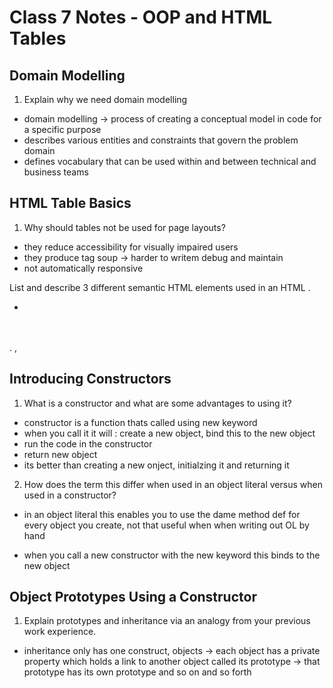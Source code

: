 # Class 7 Notes - OOP and HTML Tables

## Domain Modelling

1. Explain why we need domain modelling

- domain modelling -> process of creating a conceptual model in code for a specific purpose
- describes various entities and constraints that govern the problem domain
- defines vocabulary that can be used within and between technical and business teams

## HTML Table Basics

1. Why should tables not be used for page layouts?

- they reduce accessibility for visually impaired users
- they produce tag soup -> harder to writem debug and maintain
- not automatically responsive

List and describe 3 different semantic HTML elements used in an HTML <table>.

- <table></table>. <tr></tr>, <td></td>

## Introducing Constructors

1. What is a constructor and what are some advantages to using it?

- constructor is a function thats called using new keyword
- when you call it it will : create a new object, bind this to the new object
- run the code in the constructor
- return new object
- its better than creating a new onject, initialzing it and returning it

2. How does the term this differ when used in an object literal versus when used in a constructor?

- in an object literal this enables you to use the dame method def for every object you create, not that useful when when writing out OL by hand 

- when you call a new constructor with the new keyword this binds to the new object

## Object Prototypes Using a Constructor

1. Explain prototypes and inheritance via an analogy from your previous work experience.

- inheritance only has one construct, objects -> each object has a private property which holds a link to another object called its prototype -> that prototype has its own prototype and so on and so forth
